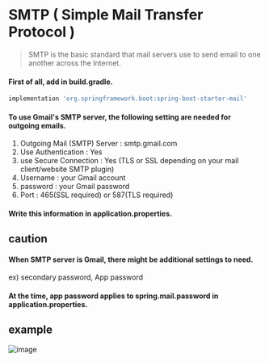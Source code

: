 # SMTP ( Simple Mail Transfer Protocol )
> SMTP is the basic standard that mail servers use to send email to one another across the Internet.

#### First of all, add in build.gradle.
```bash
implementation 'org.springframework.boot:spring-boot-starter-mail'
````

#### To use Gmail's SMTP server, the following setting are needed for outgoing emails.

1. Outgoing Mail (SMTP) Server : smtp.gmail.com
2. Use Authentication : Yes
3. use Secure Connection : Yes (TLS or SSL depending on your mail client/website SMTP plugin)
4. Username : your Gmail account
5. password : your Gmail password
6. Port : 465(SSL required) or 587(TLS required)

#### Write this information in application.properties.

## caution

#### When SMTP server is Gmail, there might be additional settings to need.
ex) secondary password, App password <br/>

#### At the time, app password applies to spring.mail.password in application.properties.

## example
![image](https://user-images.githubusercontent.com/64727012/160270302-39ee4051-bc84-48b5-91f4-8b3ba200686a.png)
